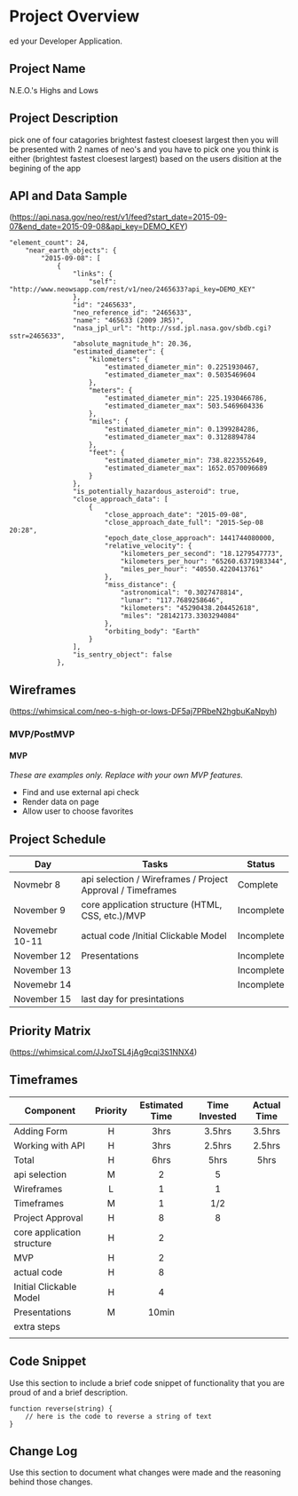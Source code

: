 # Project Overview
ed your Developer Application.
## Project Name

N.E.O.'s Highs and Lows


## Project Description
pick one of four catagories 
brightest fastest cloesest largest 
then you will be presented with 2 names of neo's and you have to pick one you think is either (brightest fastest cloesest largest) based on the users disition at the begining of the app 

## API and Data Sample

(https://api.nasa.gov/neo/rest/v1/feed?start_date=2015-09-07&end_date=2015-09-08&api_key=DEMO_KEY)

```
"element_count": 24,
    "near_earth_objects": {
        "2015-09-08": [
            {
                "links": {
                    "self": "http://www.neowsapp.com/rest/v1/neo/2465633?api_key=DEMO_KEY"
                },
                "id": "2465633",
                "neo_reference_id": "2465633",
                "name": "465633 (2009 JR5)",
                "nasa_jpl_url": "http://ssd.jpl.nasa.gov/sbdb.cgi?sstr=2465633",
                "absolute_magnitude_h": 20.36,
                "estimated_diameter": {
                    "kilometers": {
                        "estimated_diameter_min": 0.2251930467,
                        "estimated_diameter_max": 0.5035469604
                    },
                    "meters": {
                        "estimated_diameter_min": 225.1930466786,
                        "estimated_diameter_max": 503.5469604336
                    },
                    "miles": {
                        "estimated_diameter_min": 0.1399284286,
                        "estimated_diameter_max": 0.3128894784
                    },
                    "feet": {
                        "estimated_diameter_min": 738.8223552649,
                        "estimated_diameter_max": 1652.0570096689
                    }
                },
                "is_potentially_hazardous_asteroid": true,
                "close_approach_data": [
                    {
                        "close_approach_date": "2015-09-08",
                        "close_approach_date_full": "2015-Sep-08 20:28",
                        "epoch_date_close_approach": 1441744080000,
                        "relative_velocity": {
                            "kilometers_per_second": "18.1279547773",
                            "kilometers_per_hour": "65260.6371983344",
                            "miles_per_hour": "40550.4220413761"
                        },
                        "miss_distance": {
                            "astronomical": "0.3027478814",
                            "lunar": "117.7689258646",
                            "kilometers": "45290438.204452618",
                            "miles": "28142173.3303294084"
                        },
                        "orbiting_body": "Earth"
                    }
                ],
                "is_sentry_object": false
            },
```            

## Wireframes
(https://whimsical.com/neo-s-high-or-lows-DF5aj7PRbeN2hgbuKaNpyh)


### MVP/PostMVP

 

#### MVP 
*These are examples only. Replace with your own MVP features.*

- Find and use external api check
- Render data on page 
- Allow user to choose favorites 



## Project Schedule

|  Day | Tasks | Status
|---|---| ---|
|Novmebr 8| api selection / Wireframes / Project Approval / Timeframes | Complete
|November 9|core application structure (HTML, CSS, etc.)/MVP| Incomplete
|Novemebr 10-11| actual code /Initial Clickable Model | Incomplete
|November 12| Presentations | Incomplete
|November 13|  | Incomplete
|Novemebr 14|  | Incomplete
|November 15|last day for presintations|
## Priority Matrix
(https://whimsical.com/JJxoTSL4jAg9cqi3S1NNX4)


## Timeframes
| Component | Priority | Estimated Time | Time Invested | Actual Time |
| --- | :---: |  :---: | :---: | :---: |
| Adding Form | H | 3hrs| 3.5hrs | 3.5hrs |
| Working with API | H | 3hrs| 2.5hrs | 2.5hrs |
| Total | H | 6hrs| 5hrs | 5hrs |
|api selection|M|2|5|
|Wireframes|L|1|1|
|Timeframes|M|1|1/2|
|Project Approval|H|8|8|
|core application structure|H|2||
|MVP|H|2||
|actual code|H|8||
|Initial Clickable Model|H|4||
|Presentations|M|10min||
|extra steps|||
||||


## Code Snippet

Use this section to include a brief code snippet of functionality that you are proud of and a brief description.  

```
function reverse(string) {
	// here is the code to reverse a string of text
}
```

## Change Log
 Use this section to document what changes were made and the reasoning behind those changes.  
